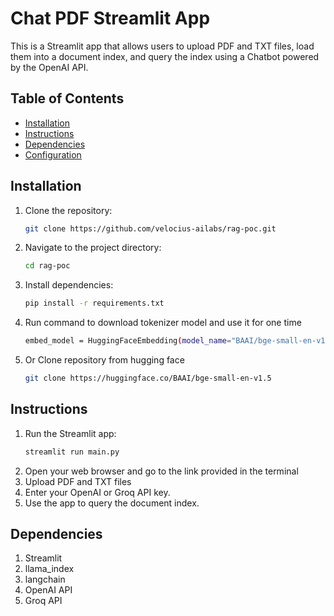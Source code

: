# Chat PDF Streamlit App

This is a Streamlit app that allows users to upload PDF and TXT files, load them into a document index, and query the index using a Chatbot powered by the OpenAI API.

## Table of Contents

- [Installation](#installation)
- [Instructions](#Instructions)
- [Dependencies](#dependencies)
- [Configuration](#configuration)

## Installation

1. Clone the repository:

   ```bash
   git clone https://github.com/velocius-ailabs/rag-poc.git 
2. Navigate to the project directory:
   ``` bash
   cd rag-poc
3. Install dependencies:
   ```bash
   pip install -r requirements.txt
4. Run command to download tokenizer model and use it for one time
   ```bash
   embed_model = HuggingFaceEmbedding(model_name="BAAI/bge-small-en-v1.5")
5. Or Clone repository from hugging face
   ```bash
   git clone https://huggingface.co/BAAI/bge-small-en-v1.5

## Instructions
1. Run the Streamlit app:
   ``` bash
   streamlit run main.py
2. Open your web browser and go to the link provided in the terminal
3. Upload PDF and TXT files
4. Enter your OpenAI or Groq API key. 
5. Use the app to query the document index.

## Dependencies
1. Streamlit
2. llama_index
3. langchain
4. OpenAI API
5. Groq API

